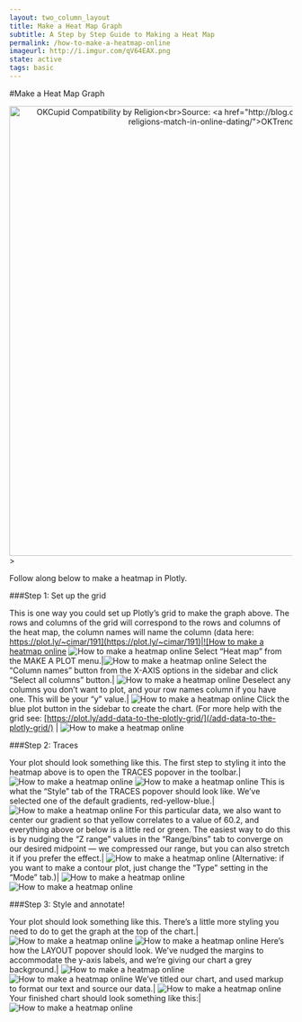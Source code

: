 ```yaml
---
layout: two_column_layout
title: Make a Heat Map Graph
subtitle: A Step by Step Guide to Making a Heat Map
permalink: /how-to-make-a-heatmap-online
imageurl: http://i.imgur.com/qV64EAX.png
state: active
tags: basic
---
```


#Make a Heat Map Graph

<div>
    <a href="https://plot.ly/~cimar/200/" target="_blank" title="OKCupid Compatibility by Religion&lt;br&gt;Source: &lt;a href=&quot;http://blog.okcupid.com/index.php/how-races-and-religions-match-in-online-dating/&quot;&gt;OKTrends, 2009&lt;/a&gt;" style="display: block; text-align: center;"><img src="https://plot.ly/~cimar/200.png" alt="OKCupid Compatibility by Religion&lt;br&gt;Source: &lt;a href=&quot;http://blog.okcupid.com/index.php/how-races-and-religions-match-in-online-dating/&quot;&gt;OKTrends, 2009&lt;/a&gt;" style="max-width: 100%;width: 800px;"  width="800" onerror="this.onerror=null;this.src='https://plot.ly/404.png';" /></a>
    <script data-plotly="cimar:200" src="https://plot.ly/embed.js" async></script>
</div>
>


Follow along below to make a heatmap in Plotly.

###Step 1: Set up the grid

This is one way you could set up Plotly’s grid to make the graph above. The rows and columns of the grid will correspond to the rows and columns of the heat map, the column names will name the column (data here: [https://plot.ly/~cimar/191](https://plot.ly/~cimar/191)|![How to make a heatmap online](/static/images/heat-map/image05.png) ![How to make a heatmap online](/static/images/heat-map/image05.png)
Select “Heat map” from the MAKE A PLOT menu.|![How to make a heatmap online](/static/images/heat-map/image06.png)
Select the “Column names” button from the X-AXIS options in the sidebar and click “Select all columns” button.| ![How to make a heatmap online](/static/images/heat-map/image10.png)
Deselect any columns you don’t want to plot, and your row names column if you have one. This will be your “y” value.| ![How to make a heatmap online](/static/images/heat-map/image02.png)
Click the blue plot button in the sidebar to create the chart.  (For more help with the grid see: [https://plot.ly/add-data-to-the-plotly-grid/](/add-data-to-the-plotly-grid/) | ![How to make a heatmap online](/static/images/heat-map/image07.png)

###Step 2: Traces

Your plot should look something like this.  The first step to styling it into the heatmap above is to open the TRACES popover in the toolbar.| ![How to make a heatmap online](/static/images/heat-map/image00.png) ![How to make a heatmap online](/static/images/heat-map/image12.png)
This is what the “Style” tab of the TRACES popover should look like. We’ve selected one of the default gradients, red-yellow-blue.| ![How to make a heatmap online](/static/images/heat-map/image14.png)
For this particular data, we also want to center our gradient so that yellow correlates to a value of 60.2, and everything above or below is a little red or green. The easiest way to do this is by nudging the “Z range” values in the “Range/bins” tab to converge on our desired midpoint  &#8212; we compressed our range, but you can also stretch it if you prefer the effect.| ![How to make a heatmap online](/static/images/heat-map/image03.png)
(Alternative: if you want to make a contour plot, just change the “Type” setting in the “Mode” tab.)| ![How to make a heatmap online](/static/images/heat-map/image13.png) ![How to make a heatmap online](/static/images/heat-map/image01.png)

###Step 3: Style and annotate!

Your plot should look something like this.  There’s a little more styling you need to do to get the graph at the top of the chart.| ![How to make a heatmap online](/static/images/heat-map/image16.png) ![How to make a heatmap online](/static/images/heat-map/image12.png)
Here’s how the LAYOUT popover should look. We’ve nudged the margins to accommodate the y-axis labels, and we’re giving our chart a grey background.| ![How to make a heatmap online](/static/images/heat-map/image11.png) ![How to make a heatmap online](/static/images/heat-map/image04.png)
We’ve titled our chart, and used markup to format our text and source our data.| ![How to make a heatmap online](/static/images/heat-map/image09.png)
Your finished chart should look something like this:| ![How to make a heatmap online](/static/images/heat-map/image15.png)
